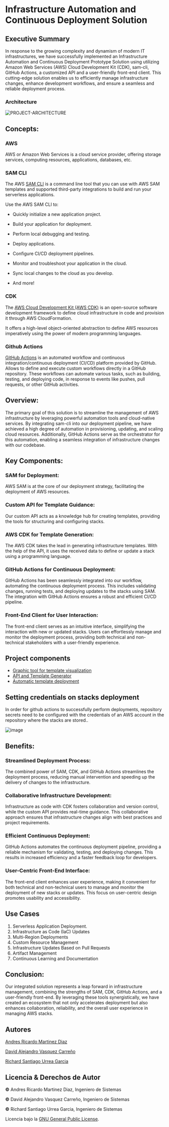 # Infrastructure Automation and Continuous Deployment Solution

## Executive Summary

In response to the growing complexity and dynamism of modern IT infrastructures, we have successfully implemented an Infrastructure Automation and Continuous Deployment Prototype Solution using utilizing Amazon Web Services (AWS) Cloud Development Kit (CDK), sam-cli, GitHub Actions, a customized API and a user-friendly front-end client. This cutting-edge solution enables us to efficiently manage infrastructure changes, enhance development workflows, and ensure a seamless and reliable deployment process. 

### Architecture

![PROJECT-ARCHITECTURE](https://github.com/AYGO-INFRAESTRUCTURE-PROJECT/.github/assets/45974699/579d394f-85b5-4166-8694-ca9c7caf36ad)


## Concepts: 

### AWS 
AWS or Amazon Web Services is a cloud service provider, offering storage services, computing resources, applications, databases, etc. 

### SAM CLI  

The AWS [SAM CLI](https://docs.aws.amazon.com/serverless-application-model/latest/developerguide/what-is-sam.html) is a command line tool that you can use with AWS SAM templates and supported third-party integrations to build and run your serverless applications.

Use the AWS SAM CLI to: 

- Quickly initialize a new application project. 

- Build your application for deployment. 

- Perform local debugging and testing. 

- Deploy applications. 

- Configure CI/CD deployment pipelines. 

- Monitor and troubleshoot your application in the cloud. 

- Sync local changes to the cloud as you develop. 

- And more!

### CDK  

The [AWS Cloud Development Kit (AWS CDK)](https://docs.aws.amazon.com/cdk/v2/guide/home.html) is an open-source software development framework to define cloud infrastructure in code and provision it through AWS CloudFormation. 

It offers a high-level object-oriented abstraction to define AWS resources imperatively using the power of modern programming languages. 

### Github Actions  

[GitHub Actions](https://docs.github.com/en/actions/learn-github-actions/understanding-github-actions) is an automated workflow and continuous integration/continuous deployment (CI/CD) platform provided by GitHub. Allows to define and execute custom workflows directly in a GitHub repository. These workflows can automate various tasks, such as building, testing, and deploying code, in response to events like pushes, pull requests, or other GitHub activities. 

## Overview:  

The primary goal of this solution is to streamline the management of AWS infrastructure by leveraging powerful automation tools and cloud-native services. By integrating sam-cli into our deployment pipeline, we have achieved a high degree of automation in provisioning, updating, and scaling cloud resources. Additionally, GitHub Actions serve as the orchestrator for this automation, enabling a seamless integration of infrastructure changes with our codebase.


## Key Components: 

### SAM for Deployment:

AWS SAM is at the core of our deployment strategy, facilitating the deployment of AWS resources.  

### Custom API for Template Guidance: 

Our custom API acts as a knowledge hub for creating templates, providing the tools for structuring and configuring stacks. 

### AWS CDK for Template Generation: 

The AWS CDK takes the lead in generating infrastructure templates. With the help of the API, it uses the received data to define or update a stack using a programming language. 

### GitHub Actions for Continuous Deployment: 

GitHub Actions has been seamlessly integrated into our workflow, automating the continuous deployment process. This includes validating changes, running tests, and deploying updates to the stacks using SAM. The integration with GitHub Actions ensures a robust and efficient CI/CD pipeline. 

### Front-End Client for User Interaction: 

The front-end client serves as an intuitive interface, simplifying the interaction with new or updated stacks. Users can effortlessly manage and monitor the deployment process, providing both technical and non-technical stakeholders with a user-friendly experience.


## Project components

- [Graphic tool for template visualization](https://github.com/AYGO-INFRAESTRUCTURE-PROJECT/FRONT-TEMPLATE-GENERATOR)
- [API and Template Generator](https://github.com/AYGO-INFRAESTRUCTURE-PROJECT/API-TEMPLATE-GENERATOR)
- [Automatic template deployment](https://github.com/AYGO-INFRAESTRUCTURE-PROJECT/GITHUB-ACTIONS-LOAD)

## Setting credentials on stacks deployment
In order for github actions to successfully perform deployments, repository secrets need to be configured with the credentials of an AWS account in the repository where the stacks are stored..

![image](https://github.com/AYGO-INFRAESTRUCTURE-PROJECT/.github/assets/45279329/094b2254-e52c-4de0-b218-e58f523ab947)

## Benefits: 

### Streamlined Deployment Process: 

The combined power of SAM, CDK, and GitHub Actions streamlines the deployment process, reducing manual intervention and speeding up the delivery of changes to the infrastructure. 

### Collaborative Infrastructure Development: 

Infrastructure as code with CDK fosters collaboration and version control, while the custom API provides real-time guidance. This collaborative approach ensures that infrastructure changes align with best practices and project requirements. 

### Efficient Continuous Deployment: 

GitHub Actions automates the continuous deployment pipeline, providing a reliable mechanism for validating, testing, and deploying changes. This results in increased efficiency and a faster feedback loop for developers. 

### User-Centric Front-End Interface: 

The front-end client enhances user experience, making it convenient for both technical and non-technical users to manage and monitor the deployment of new stacks or updates. This focus on user-centric design promotes usability and accessibility.


## Use Cases
1. Serverless Application Deployment.
2. Infrastructure as Code (IaC) Updates
3. Multi-Region Deployments
4. Custom Resource Management
5. Infrastructure Updates Based on Pull Requests
6. Artifact Management
7. Continuous Learning and Documentation


## Conclusion:  

Our integrated solution represents a leap forward in infrastructure management, combining the strengths of SAM, CDK, GitHub Actions, and a user-friendly front-end. By leveraging these tools synergistically, we have created an ecosystem that not only accelerates deployment but also enhances collaboration, reliability, and the overall user experience in managing AWS stacks. 

## Autores
[Andres Ricardo Martinez Diaz](https://github.com/Ricar8o)

[David Alejandro Vasquez Carreño](https://github.com/alejovasquero)

[Richard Santiago Urrea Garcia](https://github.com/RichardUG)

## Licencia & Derechos de Autor
**©** Andres Ricardo Martinez Diaz, Ingeniero de Sistemas

**©** David Alejandro Vasquez Carreño, Ingeniero de Sistemas

**©** Richard Santiago Urrea Garcia, Ingeniero de Sistemas

Licencia bajo la [GNU General Public License](https://github.com/AYGO-INFRAESTRUCTURE-PROJECT/.github/blob/main/profile/LICENSE).
